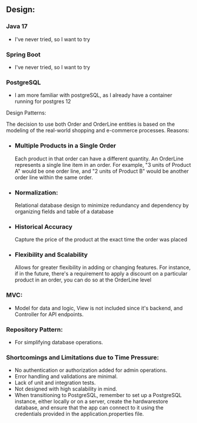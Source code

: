 ## Design:

### Java 17
- I've never tried, so I want to try

### Spring Boot
- I've never tried, so I want to try

### PostgreSQL
- I am more familiar with postgreSQL, as I already have a container running for postgres 12 

Design Patterns:

The decision to use both Order and OrderLine entities is based on the modeling of the real-world shopping and e-commerce processes.
Reasons:
- ### Multiple Products in a Single Order
    Each product in that order can have a different quantity.
An OrderLine represents a single line item in an order. For example, "3 units of Product A" would be one order line, and "2 units of Product B" would be another order line within the same order.

- ### Normalization:
  Relational database design to minimize redundancy and dependency by organizing fields and table of a database

- ### Historical Accuracy
  Capture the price of the product at the exact time the order was placed

- ### Flexibility and Scalability
  Allows for greater flexibility in adding or changing features. For instance, if in the future, there's a requirement to apply a discount on a particular product in an order, you can do so at the OrderLine level

### MVC: 
- Model for data and logic, View is not included since it's backend, and Controller for API endpoints.
### Repository Pattern: 
- For simplifying database operations.

### Shortcomings and Limitations due to Time Pressure:
- No authentication or authorization added for admin operations.
- Error handling and validations are minimal.
- Lack of unit and integration tests.
- Not designed with high scalability in mind.
- When transitioning to PostgreSQL, remember to set up a PostgreSQL instance, either locally or on a server, create the hardwarestore database, and ensure that the app can connect to it using the credentials provided in the application.properties file.





